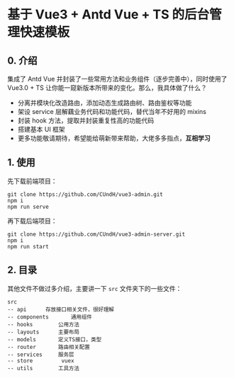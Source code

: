 # 基于 Vue3 + Antd Vue + TS 的后台管理快速模板

## 0. 介绍

集成了 Antd Vue 并封装了一些常用方法和业务组件（逐步完善中），同时使用了 Vue3.0 + TS 让你能一窥新版本所带来的变化。那么，我具体做了什么？

* 分离并模块化改造路由，添加动态生成路由树、路由鉴权等功能
* 架设 service 层解藕业务代码和功能代码，替代当年不好用的 mixins
* 封装 hook 方法，提取并封装重复性高的功能代码
* 搭建基本 UI 框架
* 更多功能敬请期待，希望能给萌新带来帮助，大佬多多指点，**互相学习**

## 1. 使用

先下载前端项目：

```
git clone https://github.com/CUndH/vue3-admin.git
npm i
npm run serve
```

再下载后端项目：

```
git clone https://github.com/CUndH/vue3-admin-server.git
npm i
npm run start
```

## 2. 目录

其他文件不做过多介绍，主要讲一下 `src` 文件夹下的一些文件：

```
src
-- api		存放接口相关文件，很好理解
-- components		通用组件
-- hooks		公用方法
-- layouts		主要布局
-- models		定义TS接口，类型
-- router		路由相关配置
-- services		服务层
-- store		 vuex
-- utils		工具方法
```
